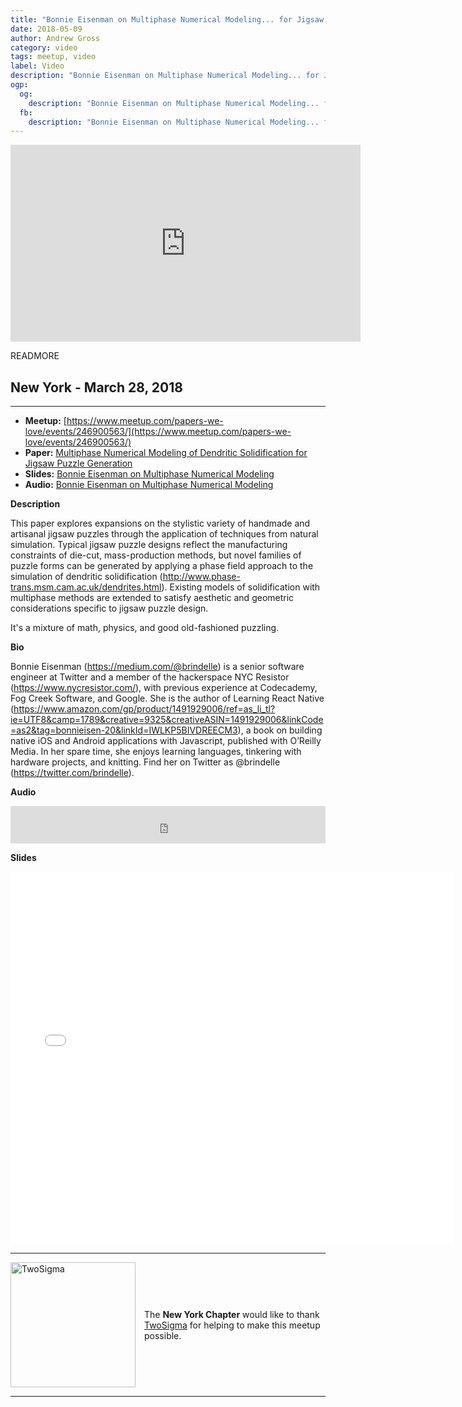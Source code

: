 ```yaml
---
title: "Bonnie Eisenman on Multiphase Numerical Modeling... for Jigsaw Puzzle Generation"
date: 2018-05-09
author: Andrew Gross
category: video
tags: meetup, video
label: Video
description: "Bonnie Eisenman on Multiphase Numerical Modeling... for Jigsaw Puzzle Generation"
ogp:
  og:
    description: "Bonnie Eisenman on Multiphase Numerical Modeling... for Jigsaw Puzzle Generation"
  fb:
    description: "Bonnie Eisenman on Multiphase Numerical Modeling... for Jigsaw Puzzle Generation"
---
```


<iframe class="video" width="560" height="315" src="https://www.youtube.com/embed/y6N_edk1s00" frameborder="0" allowfullscreen></iframe>

READMORE

## New York - March 28, 2018

****

* **Meetup:** [https://www.meetup.com/papers-we-love/events/246900563/](https://www.meetup.com/papers-we-love/events/246900563/)
* **Paper:** [Multiphase Numerical Modeling of Dendritic Solidification for Jigsaw Puzzle
Generation](https://n-e-r-v-o-u-s.com/education/papers/nervousSystem_2012-jigsaw-puzzle-paper.pdf)
* **Slides:** [Bonnie Eisenman on Multiphase Numerical Modeling](https://bit.ly/2wgQnGG)
* **Audio:** [Bonnie Eisenman on Multiphase Numerical Modeling](https://bit.ly/2FUTMdX)

**Description**

This paper explores expansions on the stylistic variety of handmade and artisanal jigsaw puzzles through the application of techniques from natural simulation. Typical jigsaw puzzle designs reflect the manufacturing constraints of die-cut, mass-production methods, but novel families of puzzle forms can be generated by applying a phase field approach to the simulation of dendritic solidification (http://www.phase-trans.msm.cam.ac.uk/dendrites.html). Existing models of solidification with multiphase methods are extended to satisfy aesthetic and geometric considerations specific to jigsaw puzzle design.

It's a mixture of math, physics, and good old-fashioned puzzling.


**Bio**

Bonnie Eisenman (https://medium.com/@brindelle) is a senior software engineer at Twitter and a member of the hackerspace NYC Resistor (https://www.nycresistor.com/), with previous experience at Codecademy, Fog Creek Software, and Google. She is the author of Learning React Native (https://www.amazon.com/gp/product/1491929006/ref=as_li_tl?ie=UTF8&camp=1789&creative=9325&creativeASIN=1491929006&linkCode=as2&tag=bonnieisen-20&linkId=IWLKP5BIVDREECM3), a book on building native iOS and Android applications with Javascript, published with O’Reilly Media. In her spare time, she enjoys learning languages, tinkering with hardware projects, and knitting. Find her on Twitter as @brindelle (https://twitter.com/brindelle).

**Audio**
<iframe width="100%" height="60" src="https://www.mixcloud.com/widget/iframe/?hide_cover=1&mini=1&feed=%2Fpaperswelove%2Fbonnie-eisenman-on-multiphase-numerical-modeling-for-jigsaw-puzzle-generation%2F" frameborder="0" ></iframe>

**Slides**

<iframe class="video" allowfullscreen="true" allowtransparency="true" frameborder="0" height="596" mozallowfullscreen="true" src="//speakerdeck.com/player/b230b25050bc494c91c1ab76effcde82" style="border:0; padding:0; margin:0; background:transparent;" webkitallowfullscreen="true" width="710"></iframe>

---

<p style="display: flex; flex-direction: row; justify-content: center; align-items: center;">
  <a href="https://www.twosigma.com/"><img src="/images/TwoSigma_RGB.jpg" alt="TwoSigma" title="TwoSigma - Platinum Sponsor of Papers We Love NYC" style="width: 200px; margin: 0 1em 0 0;"></a> <span style="flex: 1;">The <strong>New York Chapter</strong> would like to thank <a href="https://www.twosigma.com">TwoSigma</a> for helping to make this meetup possible.</span>
</p>

---
